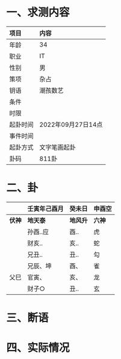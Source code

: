 # 一、求测内容
|项目|内容|
|:-|:-|
|年龄|34|
|职业|IT|
|性别|男|
|策项|杂占|
|钥语|潮孩数艺|
|条件||
|时限||
|起卦时间|2022年09月27日14点|
|事件时间||
|起卦方式|文字笔画起卦|
|卦码|811卦|

# 二、卦
||壬寅年己酉月|癸未日|申酉空|
|:-|:-|:-|:-|
|**伏神**|**地天泰**|**地风升**|**六神**|
||孙酉..应|酉..|虎|
||财亥..|亥..|蛇|
||兄丑..|丑..|勾|
||兄辰、坤|酉、|雀|
|父巳|官寅、|亥、|龙|
||财子○|丑..|玄|


# 三、断语

# 四、实际情况